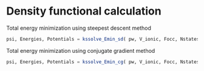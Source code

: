 # Density functional calculation

Total energy minimization using steepest descent method

```julia
psi, Energies, Potentials = kssolve_Emin_sd( pw, V_ionic, Focc, Nstates, NiterMax=1000 )
```

Total energy minimization using conjugate gradient method

```julia
psi, Energies, Potentials = kssolve_Emin_cg( pw, V_ionic, Focc, Nstates, NiterMax=1000 )
```
